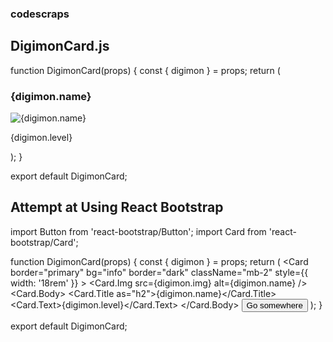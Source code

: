 ### codescraps

## DigimonCard.js

function DigimonCard(props) {
const { digimon } = props;
return (

<div>
<h3>{digimon.name}</h3>
<img src={digimon.img} alt={digimon.name} />
<p>{digimon.level}</p>
</div>
);
}

export default DigimonCard;

## Attempt at Using React Bootstrap

import Button from 'react-bootstrap/Button';
import Card from 'react-bootstrap/Card';

function DigimonCard(props) {
const { digimon } = props;
return (
<Card
border="primary"
bg="info"
border="dark"
className="mb-2"
style={{ width: '18rem' }} >
<Card.Img src={digimon.img} alt={digimon.name} />
<Card.Body>
<Card.Title as="h2">{digimon.name}</Card.Title>
<Card.Text>{digimon.level}</Card.Text>
</Card.Body>
<Button variant="primary">Go somewhere</Button>
</Card>
);
}

export default DigimonCard;
